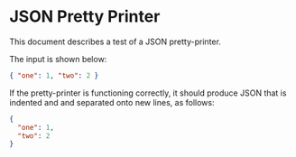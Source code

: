 # JSON Pretty Printer

This document describes a test of a JSON pretty-printer.

The input is shown below:

```json
{ "one": 1, "two": 2 }
```

If the pretty-printer is functioning correctly, it should produce
JSON that is indented and and separated onto new lines, as follows:

```json au
{
  "one": 1,
  "two": 2
}
```
